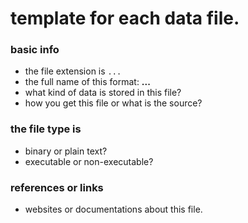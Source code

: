 # template for each data file.

### basic info
- the file extension is `...`
- the full name of this format: **...**
- what kind of data is stored in this file?
- how you get this file or what is the source?

### the file type is
- binary or plain text?
- executable or non-executable?

### references or links
- websites or documentations about this file.
